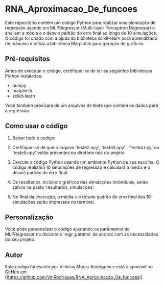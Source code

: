 # RNA_Aproximacao_De_funcoes

Este repositório contém um código Python para realizar uma simulação de regressão usando um MLPRegressor (Multi-layer Perceptron Regressor) e analisar a média e o desvio padrão do erro final ao longo de 10 simulações. O código foi criado com a ajuda da biblioteca scikit-learn para aprendizado de máquina e utiliza a biblioteca Matplotlib para geração de gráficos.

## Pré-requisitos

Antes de executar o código, certifique-se de ter as seguintes bibliotecas Python instaladas:

- numpy
- matplotlib
- scikit-learn

Você também precisará de um arquivos de teste que contém os dados para a regressão.

## Como usar o código

1. Baixar todo o codigo:

2. Certifique-se de que o arquivo 'teste2.npy', 'teste3.npy' , 'teste4.npy' ou 'teste5.npy' estão presentes no diretório raiz do projeto.

3. Execute o código Python usando um ambiente Python de sua escolha. O código realizará 10 simulações de regressão e calculará a média e o desvio padrão do erro final.

4. Os resultados, incluindo gráficos das simulações individuais, serão salvos na pasta 'resultados_simulacoes'.

5. No final da execução, a média e o desvio padrão do erro final das 10 simulações serão impressos no terminal.

## Personalização

Você pode personalizar o código ajustando os parâmetros do MLPRegressor no dicionário 'regr_params' de acordo com as necessidades do seu projeto.

## Autor

Este código foi escrito por Vinicius Moura Rodrigues e está disponível no GitHub em [(https://github.com/VinRodrigues/RNA_Aproximacao_De_funcoes)].


